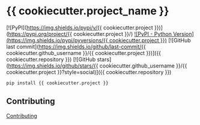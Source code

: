 # {{ cookiecutter.project_name }}

[![PyPI](https://img.shields.io/pypi/v/{{ cookiecutter.project }})](https://pypi.org/project/{{ cookiecutter.project }}/)
[![PyPI - Python Version](https://img.shields.io/pypi/pyversions/{{ cookiecutter.project }})](https://www.python.org/downloads/)
[![GitHub last commit](https://img.shields.io/github/last-commit/{{ cookiecutter.github_username }}/{{ cookiecutter.project }})]({{ cookiecutter.repository }})
[![GitHub stars](https://img.shields.io/github/stars/{{ cookiecutter.github_username }}/{{ cookiecutter.project }}?style=social)]({{ cookiecutter.repository }})

```
pip install {{ cookiecutter.project }}
```

## Contributing

[Contributing](CONTRIBUTING.md)
